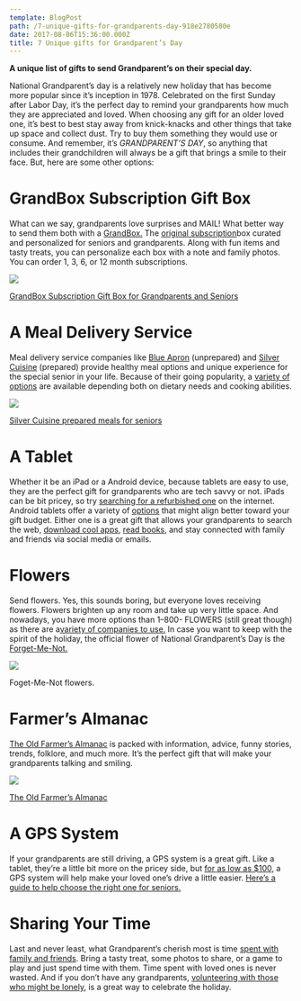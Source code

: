 ```yaml
---
template: BlogPost
path: /7-unique-gifts-for-grandparents-day-918e2780580e
date: 2017-08-06T15:36:00.000Z
title: 7 Unique gifts for Grandparent’s Day
---
```

<!--StartFragment-->

**A unique list of gifts to send Grandparent’s on their special day.**

National Grandparent’s day is a relatively new holiday that has become more popular since it’s inception in 1978. Celebrated on the first Sunday after Labor Day, it’s the perfect day to remind your grandparents how much they are appreciated and loved. When choosing any gift for an older loved one, it’s best to best stay away from knick-knacks and other things that take up space and collect dust. Try to buy them something they would use or consume. And remember, it’s *GRANDPARENT’S DAY*, so anything that includes their grandchildren will always be a gift that brings a smile to their face. But, here are some other options:

# **GrandBox Subscription Gift Box**

What can we say, grandparents love surprises and MAIL! What better way to send them both with a [GrandBox.](http://www.mygrandbox.com/) The [original subscription](https://www.entrepreneur.com/article/242912)box curated and personalized for seniors and grandparents. Along with fun items and tasty treats, you can personalize each box with a note and family photos. You can order 1, 3, 6, or 12 month subscriptions.

<!--EndFragment-->

![](/assets/YObjkfq6dGjGNFV_DmbqA.jpeg)

[GrandBox Subscription Gift Box for Grandparents and Seniors](https://www.mygrandbox.com)

<!--StartFragment-->

# **A Meal Delivery Service**

Meal delivery service companies like [Blue Apron](https://www.blueapron.com/) (unprepared) and [Silver Cuisine](https://silver.bistromd.com/) (prepared) provide healthy meal options and unique experience for the special senior in your life. Because of their going popularity, a [variety of options](https://www.caring.com/articles/meal-delivery-options-seniors) are available depending both on dietary needs and cooking abilities.

<!--EndFragment-->

![](/assets/nPT4VJ8E1FAAgttV2SMOUQ.jpeg)

<!--StartFragment-->

[Silver Cuisine prepared meals for seniors](https://silver.bistromd.com/)

<!--EndFragment-->

<!--StartFragment-->

# **A Tablet**

Whether it be an iPad or a Android device, because tablets are easy to use, they are the perfect gift for grandparents who are tech savvy or not. iPads can be bit pricey, so try [searching for a refurbished one](https://www.lifewire.com/how-to-buy-refurbished-ipad-1994386) on the internet. Android tablets offer a variety of [options](http://www.techradar.com/news/mobile-computing/tablets/15-best-android-tablets-in-the-world-1118205) that might align better toward your gift budget. Either one is a great gift that allows your grandparents to search the web, [download cool apps](http://foxhillresidences.com/18-unexpectedly-innovative-apps-seniors/), [read books](https://www.lifewire.com/download-free-books-3482754), and stay connected with family and friends via social media or emails.

# **Flowers**

Send flowers. Yes, this sounds boring, but everyone loves receiving flowers. Flowers brighten up any room and take up very little space. And nowadays, you have more options than 1–800- FLOWERS (still great though) as there are a[variety of companies to use.](http://urbantastebud.com/best-flower-subscription/) In case you want to keep with the spirit of the holiday, the official flower of National Grandparent’s Day is the [Forget-Me-Not.](http://www.flowermeaning.com/forget-me-not-flower-meaning/)

<!--EndFragment-->

![](/assets/wk9_yWlLf6bPT5vtdMDFVA.jpeg)

<!--StartFragment-->

Foget-Me-Not flowers.

<!--EndFragment--><!--StartFragment-->

# **Farmer’s Almanac**

[The Old Farmer’s Almanac](https://store.almanac.com/the-2018-old-farmers-almanac-collectors-edition-subscription/) is packed with information, advice, funny stories, trends, folklore, and much more. It’s the perfect gift that will make your grandparents talking and smiling.

<!--EndFragment-->

![](/assets/X0FVAixTE79cVu-bdEKWsQ.jpeg)

<!--StartFragment-->

[The Old Farmer’s Almanac](https://store.almanac.com/the-2018-old-farmers-almanac-collectors-edition-subscription/)

<!--EndFragment--><!--StartFragment-->

# **A GPS System**

If your grandparents are still driving, a GPS system is a great gift. Like a tablet, they’re a little bit more on the pricey side, but [for as low as $100](https://www.cnet.com/topics/gps/best-gps/), a GPS system will help make your loved one’s drive a little easier. [Here’s a guide to help choose the right one for seniors.](https://trackimo.com/gps-guide-for-older-drivers/)

# Sharing Your Time

Last and never least, what Grandparent’s cherish most is time [spent with family and friends](http://www.upworthy.com/how-spending-time-with-grandkids-can-help-grandparents-stay-healthy-happy-and-sharp). Bring a tasty treat, some photos to share, or a game to play and just spend time with them. Time spent with loved ones is never wasted. And if you don’t have any grandparents, [volunteering with those who might be lonely](http://createthegood.org/campaign/volunteeringwithseniors), is a great way to celebrate the holiday.

<!--EndFragment-->
